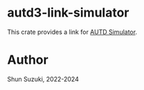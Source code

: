 # autd3-link-simulator

This crate provides a link for [AUTD Simulator](https://github.com/shinolab/autd3-server).

# Author

Shun Suzuki, 2022-2024

